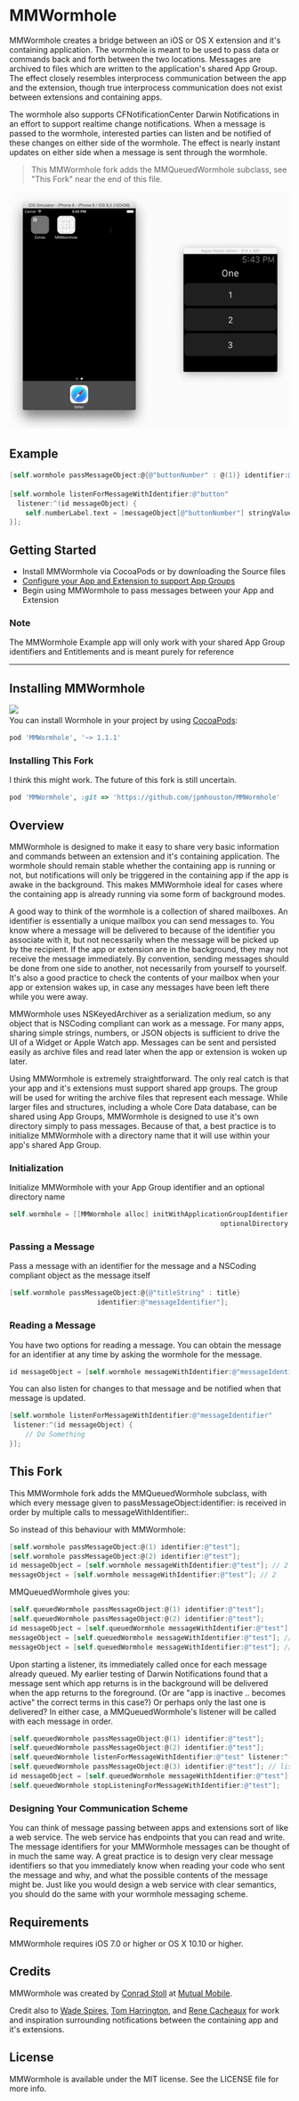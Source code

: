# MMWormhole

MMWormhole creates a bridge between an iOS or OS X extension and it's containing application. The wormhole is meant to be used to pass data or commands back and forth between the two locations. Messages are archived to files which are written to the application's shared App Group. The effect closely resembles interprocess communication between the app and the extension, though true interprocess communication does not exist between extensions and containing apps. 

The wormhole also supports CFNotificationCenter Darwin Notifications in an effort to support realtime change notifications. When a message is passed to the wormhole, interested parties can listen and be notified of these changes on either side of the wormhole. The effect is nearly instant updates on either side when a message is sent through the wormhole.

> This MMWormhole fork adds the MMQueuedWormhole subclass, see "This Fork" near the end of this file.

<p align="center">
<img src="MMWormhole.gif") alt="Example App"/>
</p>

## Example

```objective-c
[self.wormhole passMessageObject:@{@"buttonNumber" : @(1)} identifier:@"button"];

[self.wormhole listenForMessageWithIdentifier:@"button" 
  listener:^(id messageObject) {
    self.numberLabel.text = [messageObject[@"buttonNumber"] stringValue];
}];
```

## Getting Started

- Install MMWormhole via CocoaPods or by downloading the Source files
- [Configure your App and Extension to support App Groups](https://developer.apple.com/library/ios/documentation/General/Conceptual/ExtensibilityPG/ExtensionScenarios.html)
- Begin using MMWormhole to pass messages between your App and Extension

### Note

The MMWormhole Example app will only work with your shared App Group identifiers and Entitlements and is meant purely for reference

---
## Installing MMWormhole
<img src="https://cocoapod-badges.herokuapp.com/v/MMWormhole/badge.png"/><br/>
You can install Wormhole in your project by using [CocoaPods](https://github.com/cocoapods/cocoapods):

```Ruby
pod 'MMWormhole', '~> 1.1.1'
```

### Installing This Fork

I think this might work. The future of this fork is still uncertain.

```Ruby
pod 'MMWormhole', :git => 'https://github.com/jpmhouston/MMWormhole'
```


## Overview

MMWormhole is designed to make it easy to share very basic information and commands between an extension and it's containing application. The wormhole should remain stable whether the containing app is running or not, but notifications will only be triggered in the containing app if the app is awake in the background. This makes MMWormhole ideal for cases where the containing app is already running via some form of background modes. 

A good way to think of the wormhole is a collection of shared mailboxes. An identifier is essentially a unique mailbox you can send messages to. You know where a message will be delivered to because of the identifier you associate with it, but not necessarily when the message will be picked up by the recipient. If the app or extension are in the background, they may not receive the message immediately. By convention, sending messages should be done from one side to another, not necessarily from yourself to yourself. It's also a good practice to check the contents of your mailbox when your app or extension wakes up, in case any messages have been left there while you were away.

MMWormhole uses NSKeyedArchiver as a serialization medium, so any object that is NSCoding compliant can work as a message. For many apps, sharing simple strings, numbers, or JSON objects is sufficient to drive the UI of a Widget or Apple Watch app. Messages can be sent and persisted easily as archive files and read later when the app or extension is woken up later.

Using MMWormhole is extremely straightforward. The only real catch is that your app and it's extensions must support shared app groups. The group will be used for writing the archive files that represent each message. While larger files and structures, including a whole Core Data database, can be shared using App Groups, MMWormhole is designed to use it's own directory simply to pass messages. Because of that, a best practice is to initialize MMWormhole with a directory name that it will use within your app's shared App Group.

### Initialization

Initialize MMWormhole with your App Group identifier and an optional directory name

```objective-c
self.wormhole = [[MMWormhole alloc] initWithApplicationGroupIdentifier:@"group.com.mutualmobile.wormhole"
                                                     optionalDirectory:@"wormhole"];
```

### Passing a Message

Pass a message with an identifier for the message and a NSCoding compliant object as the message itself

```objective-c
[self.wormhole passMessageObject:@{@"titleString" : title} 
                      identifier:@"messageIdentifier"];

```

### Reading a Message

You have two options for reading a message. You can obtain the message for an identifier at any time by asking the wormhole for the message. 

```objective-c
id messageObject = [self.wormhole messageWithIdentifier:@"messageIdentifier"];
```

You can also listen for changes to that message and be notified when that message is updated.

```objective-c
[self.wormhole listenForMessageWithIdentifier:@"messageIdentifier" 
 listener:^(id messageObject) {
    // Do Something
}];

```

## This Fork

This MMWormhole fork adds the MMQueuedWormhole subclass, with which every message given to passMessageObject:identifier: is received in order by multiple calls to messageWithIdentifier:.

So instead of this behaviour with MMWormhole:

```objective-c
[self.wormhole passMessageObject:@(1) identifier:@"test"];
[self.wormhole passMessageObject:@(2) identifier:@"test"];
id messageObject = [self.wormhole messageWithIdentifier:@"test"]; // 2
messageObject = [self.wormhole messageWithIdentifier:@"test"]; // 2
```

MMQueuedWormhole gives you:

```objective-c
[self.queuedWormhole passMessageObject:@(1) identifier:@"test"];
[self.queuedWormhole passMessageObject:@(2) identifier:@"test"];
id messageObject = [self.queuedWormhole messageWithIdentifier:@"test"]; // 1
messageObject = [self.queuedWormhole messageWithIdentifier:@"test"]; // 2
messageObject = [self.queuedWormhole messageWithIdentifier:@"test"]; // nil
```

Upon starting a listener, its immediately called once for each message already queued.
My earlier testing of Darwin Notifications found that a message sent which app returns is in the background
will be delivered when the app returns to the foreground. (Or are "app is inactive .. becomes active" the correct terms in this case?)
Or perhaps only the last one is delivered? In either case, a MMQueuedWormhole's listener will be called with each message in order.

```objective-c
[self.queuedWormhole passMessageObject:@(1) identifier:@"test"];
[self.queuedWormhole passMessageObject:@(2) identifier:@"test"];
[self.queuedWormhole listenForMessageWithIdentifier:@"test" listener:^(id messageObject) {...}]; // called with messages 1, 2
[self.queuedWormhole passMessageObject:@(3) identifier:@"test"]; // lister block called with message 3
id messageObject = [self.queuedWormhole messageWithIdentifier:@"test"]; // nil
[self.queuedWormhole stopListeningForMessageWithIdentifier:@"test"];
```

### Designing Your Communication Scheme

You can think of message passing between apps and extensions sort of like a web service. The web service has endpoints that you can read and write. The message identifiers for your MMWormhole messages can be thought of in much the same way. A great practice is to design very clear message identifiers so that you immediately know when reading your code who sent the message and why, and what the possible contents of the message might be. Just like you would design a web service with clear semantics, you should do the same with your wormhole messaging scheme.


## Requirements

MMWormhole requires iOS 7.0 or higher or OS X 10.10 or higher.


## Credits

MMWormhole was created by [Conrad Stoll](http://conradstoll.com) at [Mutual Mobile](http://www.mutualmobile.com).

Credit also to [Wade Spires](https://devforums.apple.com/people/mindsaspire), [Tom Harrington](https://twitter.com/atomicbird), and [Rene Cacheaux](https://twitter.com/rcachatx) for work and inspiration surrounding notifications between the containing app and it's extensions.

## License

MMWormhole is available under the MIT license. See the LICENSE file for more info.
